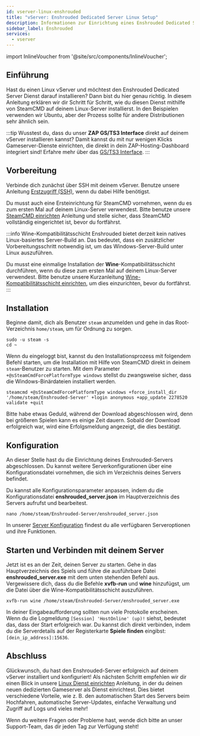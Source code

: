 ```yaml
---
id: vserver-linux-enshrouded
title: "vServer: Enshrouded Dedicated Server Linux Setup"
description: Informationen zur Einrichtung eines Enshrouded Dedicated Servers auf einem Linux vServer von ZAP-Hosting - ZAP-Hosting.com Dokumentation
sidebar_label: Enshrouded
services:
  - vserver
---
```


import InlineVoucher from '@site/src/components/InlineVoucher';

## Einführung

Hast du einen Linux vServer und möchtest den Enshrouded Dedicated Server Dienst darauf installieren? Dann bist du hier genau richtig. In diesem Anleitung erklären wir dir Schritt für Schritt, wie du diesen Dienst mithilfe von SteamCMD auf deinem Linux-Server installierst. In den Beispielen verwenden wir Ubuntu, aber der Prozess sollte für andere Distributionen sehr ähnlich sein.

:::tip
Wusstest du, dass du unser **ZAP GS/TS3 Interface** direkt auf deinem vServer installieren kannst? Damit kannst du mit nur wenigen Klicks Gameserver-Dienste einrichten, die direkt in dein ZAP-Hosting-Dashboard integriert sind! Erfahre mehr über das [GS/TS3 Interface](vserver-linux-gs-interface.md).
:::

<InlineVoucher />

## Vorbereitung

Verbinde dich zunächst über SSH mit deinem vServer. Benutze unsere Anleitung [Erstzugriff (SSH)](vserver-linux-ssh.md), wenn du dabei Hilfe benötigst.

Du musst auch eine Ersteinrichtung für SteamCMD vornehmen, wenn du es zum ersten Mal auf deinem Linux-Server verwendest. Bitte benutze unsere [SteamCMD einrichten](vserver-linux-steamcmd.md) Anleitung und stelle sicher, dass SteamCMD vollständig eingerichtet ist, bevor du fortfährst.

:::info Wine-Kompatibilitätsschicht
Enshrouded bietet derzeit kein natives Linux-basiertes Server-Build an. Das bedeutet, dass ein zusätzlicher Vorbereitungsschritt notwendig ist, um das Windows-Server-Build unter Linux auszuführen.

Du musst eine einmalige Installation der **Wine**-Kompatibilitätsschicht durchführen, wenn du diese zum ersten Mal auf deinem Linux-Server verwendest. Bitte benutze unsere Kurzanleitung [Wine-Kompatibilitätsschicht einrichten](vserver-linux-wine.md), um dies einzurichten, bevor du fortfährst.
:::

## Installation

Beginne damit, dich als Benutzer `steam` anzumelden und gehe in das Root-Verzeichnis `home/steam`, um für Ordnung zu sorgen.
```
sudo -u steam -s
cd ~
```

Wenn du eingeloggt bist, kannst du den Installationsprozess mit folgendem Befehl starten, um die Installation mit Hilfe von SteamCMD direkt in deinem `steam`-Benutzer zu starten. Mit dem Parameter `+@sSteamCmdForcePlatformType windows` stellst du zwangsweise sicher, dass die Windows-Binärdateien installiert werden.
```
steamcmd +@sSteamCmdForcePlatformType windows +force_install_dir '/home/steam/Enshrouded-Server' +login anonymous +app_update 2278520 validate +quit
```

Bitte habe etwas Geduld, während der Download abgeschlossen wird, denn bei größeren Spielen kann es einige Zeit dauern. Sobald der Download erfolgreich war, wird eine Erfolgsmeldung angezeigt, die dies bestätigt.

## Konfiguration

An dieser Stelle hast du die Einrichtung deines Enshrouded-Servers abgeschlossen. Du kannst weitere Serverkonfigurationen über eine Konfigurationsdatei vornehmen, die sich im Verzeichnis deines Servers befindet.

Du kannst alle Konfigurationsparameter anpassen, indem du die Konfigurationsdatei **enshrouded_server.json** im Hauptverzeichnis des Servers aufrufst und bearbeitest.
```
nano /home/steam/Enshrouded-Server/enshrouded_server.json
```

In unserer [Server Konfiguration](enshrouded-configuration.md) findest du alle verfügbaren Serveroptionen und ihre Funktionen.

## Starten und Verbinden mit deinem Server

Jetzt ist es an der Zeit, deinen Server zu starten. Gehe in das Hauptverzeichnis des Spiels und führe die ausführbare Datei **enshrouded_server.exe** mit dem unten stehenden Befehl aus. Vergewissere dich, dass du die Befehle **xvfb-run** und **wine** hinzufügst, um die Datei über die Wine-Kompatibilitätsschicht auszuführen.
```
xvfb-run wine /home/steam/Enshrouded-Server/enshrouded_server.exe
```

In deiner Eingabeaufforderung sollten nun viele Protokolle erscheinen. Wenn du die Logmeldung `[Session] 'HostOnline' (up)!` siehst, bedeutet das, dass der Start erfolgreich war. Du kannst dich direkt verbinden, indem du die Serverdetails auf der Registerkarte **Spiele finden** eingibst: `[dein_ip_address]:15636`.

## Abschluss

Glückwunsch, du hast den Enshrouded-Server erfolgreich auf deinem vServer installiert und konfiguriert! Als nächsten Schritt empfehlen wir dir einen Blick in unsere [Linux Dienst einrichten](vserver-linux-create-gameservice.md) Anleitung, in der du deinen neuen dedizierten Gameserver als Dienst einrichtest. Dies bietet verschiedene Vorteile, wie z. B. den automatischen Start des Servers beim Hochfahren, automatische Server-Updates, einfache Verwaltung und Zugriff auf Logs und vieles mehr!

Wenn du weitere Fragen oder Probleme hast, wende dich bitte an unser Support-Team, das dir jeden Tag zur Verfügung steht!

<InlineVoucher />
